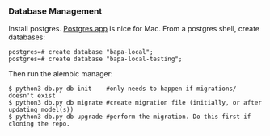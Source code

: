 ### Database Management
Install postgres. [Postgres.app](http://postgresapp.com/) is nice for Mac.
From a postgres shell, create databases:
```
postgres=# create database "bapa-local";
postgres=# create database "bapa-local-testing";
```
Then run the alembic manager:
```
$ python3 db.py db init    #only needs to happen if migrations/ doesn't exist
$ python3 db.py db migrate #create migration file (initially, or after updating model(s))
$ python3 db.py db upgrade #perform the migration. Do this first if cloning the repo.
```
